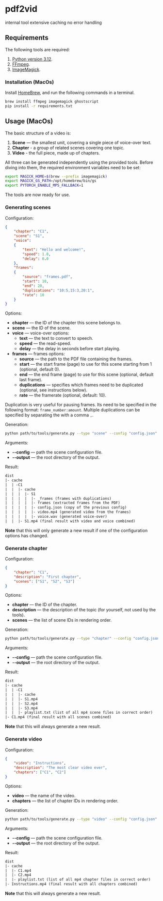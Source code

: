 
# pdf2vid

internal tool
extensive caching
no error handling

## Requirements

The following tools are required:

1. [Python version 3.12](https://www.python.org).
1. [FFmpeg](https://www.ffmpeg.org).
1. [ImageMagick](https://imagemagick.org).

### Installation (MacOs)

Install [HomeBrew](https://brew.sh/), and run the following commands in a terminal.

```bash
brew install ffmpeg imagemagick ghostscript
pip install -r requirements.txt
```

## Usage (MacOs)

The basic structure of a video is:

1. **Scene** — the smallest unit, covering a single piece of voice-over text.
1. **Chapter** - a group of related scenes covering one topic.
1. **Video** - the full piece, made up of chapters.

All three can be generated independently using the provided tools. Before diving into them, the required environment variables need to be set:

```bash
export MAGICK_HOME=$(brew --prefix imagemagick)
export MAGICK_GS_PATH=/opt/homebrew/bin/gs
export PYTORCH_ENABLE_MPS_FALLBACK=1
```

The tools are now ready for use.

### Generating scenes

Configuration:

```json
{
    "chapter": "C1",
    "scene": "S1",
    "voice":
    {
        "text": "Hello and welcome!",
        "speed": 1.0,
        "delay": 0.0
    },
    "frames":
    {
        "source": "frames.pdf",
        "start": 10,
        "end": 20,
        "duplications": "10:5,15:3,20:1",
        "rate": 10
    }
}
```

Options:

* **chapter** — the ID of the chapter this scene belongs to.
* **scene** — the ID of the scene.
* **voice** — voice-over options:
  * **text** — the text to convert to speech.
  * **speed** — the read-speed.
  * **delay** — the delay in seconds before start playing.
* **frames** — frames options:
  * **source** — the path to the PDF file containing the frames.
  * **start** — the start frame (page) to use for this scene starting from 1 (optional, default 0).
  * **end** — the end frame (page) to use for this scene (optional, default last frame).
  * **duplications** — specifies which frames need to be duplicated (optional, see instructions below).
  * **rate** — the framerate (optional, default: 10).

Duplication is very useful for pausing frames. Its need to be specified in the following format: `frame_number:amount`. Multiple duplications can be specified by separating the with a comma `,`.

Generation:

```bash
python path/to/tools/generate.py --type "scene" --config "config.json" --output "dist"
```

Arguments:

* **--config** — path the scene configuration file.
* **--output** — the root directory of the output.

Result:

```txt
dist
|- cache
|  | -C1
|  |  |- cache
|  |  |  |- S1
|  |  |  |  |- _frames (frames with duplications)
|  |  |  |  |- frames (extracted frames from the PDF)
|  |  |  |  |- config.json (copy of the previous config)
|  |  |  |  |- video.mp4 (generated video from the frames)
|  |  |  |  |- voice.wav (generated voice-over)
|  |  |- S1.mp4 (final result with video and voice combined)
```

**Note** that this will only generate a new result if one of the configuration options has changed.

### Generate chapter

Configuration:

```json
{
    "chapter": "C1",
    "description": "First chapter",
    "scenes": ["S1", "S2", "S3"]
}
```

Options:

* **chapter** — the ID of the chapter.
* **description** — the description of the topic (for yourself, not used by the tools).
* **scenes** — the list of scene IDs in rendering order.

Generation:

```bash
python path/to/tools/generate.py --type "chapter" --config "config.json" --output "dist"
```

Arguments:

* **--config** — path the scene configuration file.
* **--output** — the root directory of the output.

Result:

```txt
dist
|- cache
|  | -C1
|  |  |- cache
|  |  |- S1.mp4
|  |  |- S2.mp4
|  |  |- S3.mp4
|  |  |- playlist.txt (list of all mp4 scene files in correct order)
|- C1.mp4 (final result with all scenes combined)
```

**Note** that this will always generate a new result.

### Generate video

Configuration:

```json
{
    "video": "Instructions",
    "description": "The most clear video ever",
    "chapters": ["C1", "C2"]
}
```

Options:

* **video** — the name of the video.
* **chapters** — the list of chapter IDs in rendering order.

Generation:

```bash
python path/to/tools/generate.py --type "video" --config "config.json" --output "dist"
```

Arguments:

* **--config** — path the scene configuration file.
* **--output** — the root directory of the output.

Result:

```txt
dist
|- cache
|  |- C1.mp4
|  |- C2.mp4
|  |- playlist.txt (list of all mp4 chapter files in correct order)
|- Instructions.mp4 (final result with all chapters combined)
```

**Note** that this will always generate a new result.
